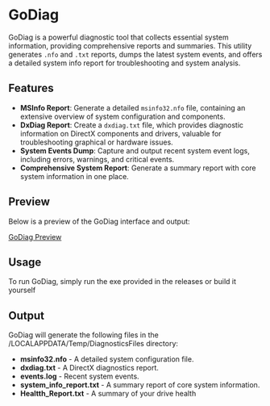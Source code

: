 # GoDiag

GoDiag is a powerful diagnostic tool that collects essential system information, providing comprehensive reports and summaries. This utility generates `.nfo` and `.txt` reports, dumps the latest system events, and offers a detailed system info report for troubleshooting and system analysis.

## Features

- **MSInfo Report**: Generate a detailed `msinfo32.nfo` file, containing an extensive overview of system configuration and components.
- **DxDiag Report**: Create a `dxdiag.txt` file, which provides diagnostic information on DirectX components and drivers, valuable for troubleshooting graphical or hardware issues.
- **System Events Dump**: Capture and output recent system event logs, including errors, warnings, and critical events.
- **Comprehensive System Report**: Generate a summary report with core system information in one place.

## Preview

Below is a preview of the GoDiag interface and output:

[GoDiag Preview](​https://i.lewdlilly.tv/52b31a0cd.png)


## Usage

To run GoDiag, simply run the exe provided in the releases or build it yourself

## Output

GoDiag will generate the following files in the /LOCALAPPDATA/Temp/DiagnosticsFiles directory:

- **msinfo32.nfo** - A detailed system configuration file.
- **dxdiag.txt** - A DirectX diagnostics report.
- **events.log** - Recent system events.
- **system_info_report.txt** - A summary report of core system information.
- **Healtth_Report.txt** - A summary of your drive health
